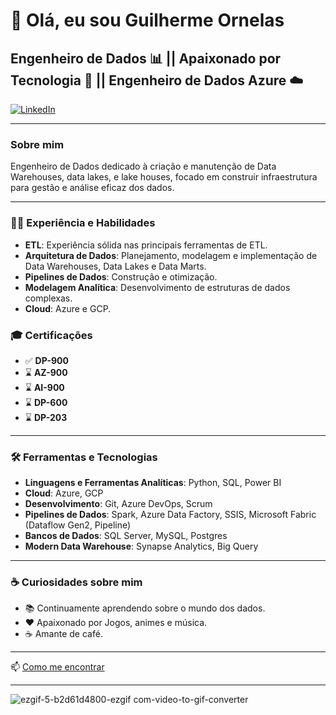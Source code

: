 
# 👋 Olá, eu sou Guilherme Ornelas 

## Engenheiro de Dados 📊 || Apaixonado por Tecnologia 🐍 || Engenheiro de Dados Azure :cloud:

[![LinkedIn](https://img.shields.io/badge/-LinkedIn-blue)]( https://www.linkedin.com/in/brksguiornelas/)

---

### Sobre mim

Engenheiro de Dados dedicado à criação e manutenção de Data Warehouses, data lakes, e lake houses, focado em construir infraestrutura para gestão e análise eficaz dos dados.

---

### 🧑‍💻 Experiência e Habilidades

- **ETL**: Experiência sólida nas principais ferramentas de ETL.
- **Arquitetura de Dados**: Planejamento, modelagem e implementação de Data Warehouses, Data Lakes e Data Marts.
- **Pipelines de Dados**: Construção e otimização.
- **Modelagem Analítica**: Desenvolvimento de estruturas de dados complexas.
- **Cloud**: Azure e GCP.

### 🎓 Certificações

- ✅ **DP-900**
- ⌛ **AZ-900**
- ⌛ **AI-900**
- ⌛ **DP-600**
- ⌛ **DP-203**

---

### 🛠️ Ferramentas e Tecnologias

- **Linguagens e Ferramentas Analíticas**: Python, SQL, Power BI
- **Cloud**: Azure, GCP
- **Desenvolvimento**: Git, Azure DevOps, Scrum
- **Pipelines de Dados**: Spark, Azure Data Factory, SSIS, Microsoft Fabric (Dataflow Gen2, Pipeline)
- **Bancos de Dados**: SQL Server, MySQL, Postgres
- **Modern Data Warehouse**: Synapse Analytics, Big Query

---

### ☕ Curiosidades sobre mim

- 📚 Continuamente aprendendo sobre o mundo dos dados.
- ❤️ Apaixonado por Jogos, animes e música.
- ☕ Amante de café.

---
📫 [Como me encontrar](mailto:guigamoab@gmail.com)

---
![ezgif-5-b2d61d4800-ezgif com-video-to-gif-converter](https://github.com/BrksGuiOrnelas/BrksGuiOrnelas/assets/89322549/e25c79f4-1f39-422a-bba2-8a8b62a590f9)
